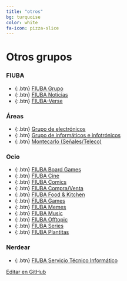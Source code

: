 ```yaml
---
title: "otros"
bg: turquoise
color: white
fa-icon: pizza-slice
---
```

# Otros grupos

<!---
No poner los links de t.joinchat directamente,
usar https://www.protectyourlinks.com/ para obtener
un link corto protegido por captcha
-->

### FIUBA


*  {:.btn} [FIUBA Grupo](https://www.proyl.com/Z0P70nzQg)
*  {:.btn} [FIUBA Noticias](http://t.me/FIUBA_Noticias)
*  {:.btn} [FIUBA-Verse](https://www.proyl.com/g92AxYcK1)

### Áreas

* {:.btn}  [Grupo de electrónicos](https://www.proyl.com/XYcy5L7c9)
* {:.btn}  [Grupo de informáticos e infotrónicos](https://www.proyl.com/yKn9rEE52)
* {:.btn}  [Montecarlo (Señales/Teleco)](https://www.proyl.com/5rYT1kiY9)

### Ocio

* {:.btn}  [FIUBA Board Games](https://www.proyl.com/8I4fvMB9m)
* {:.btn}  [FIUBA Cine](https://www.proyl.com/dAJrj460R)
* {:.btn}  [FIUBA Comics](https://www.proyl.com/M1By1Cn6p)
* {:.btn}  [FIUBA Compra/Venta](https://www.proyl.com/01AdST1za)
* {:.btn}  [FIUBA Food & Kitchen](https://www.proyl.com/P1Moi43Wc)
* {:.btn}  [FIUBA Games](https://www.proyl.com/wsMAL890c)
* {:.btn}  [FIUBA Memes](https://t.me/FIUBA_Memes)
* {:.btn}  [FIUBA Music](https://www.proyl.com/EcmGFc356)
* {:.btn}  [FIUBA Offtopic](https://www.proyl.com/Au5PcmZ24)
* {:.btn}  [FIUBA Series](https://www.proyl.com/10x5ECBob)
* {:.btn}  [FIUBA Plantitas](https://www.proyl.com/nc5VPn8J0)

### Nerdear

* {:.btn}  [FIUBA Servicio Técnico Informático](https://www.proyl.com/6qdsN3Q6X)


<span class="editongithub">
	<a href="{{site.github.repository_url}}/blob/master/{{page.path}}">
		<i class="fas fa-pen"></i> Editar en GitHub
	</a>
</span>
